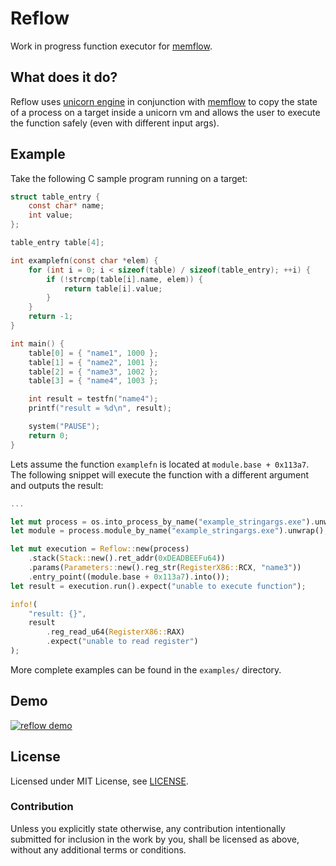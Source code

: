 # Reflow

Work in progress function executor for [memflow](https://github.com/memflow/memflow).

## What does it do?

Reflow uses [unicorn engine](https://github.com/unicorn-engine/unicorn) in conjunction with [memflow](https://github.com/memflow/memflow) to copy the state of a process on a target inside a unicorn vm and allows the user to execute the function safely (even with different input args).

## Example

Take the following C sample program running on a target:
```c
struct table_entry {
    const char* name;
    int value;
};

table_entry table[4];

int examplefn(const char *elem) {
    for (int i = 0; i < sizeof(table) / sizeof(table_entry); ++i) {
        if (!strcmp(table[i].name, elem)) {
            return table[i].value;
        }
    }
    return -1;
}

int main() {
    table[0] = { "name1", 1000 };
    table[1] = { "name2", 1001 };
    table[2] = { "name3", 1002 };
    table[3] = { "name4", 1003 };

    int result = testfn("name4");
    printf("result = %d\n", result);

    system("PAUSE");
    return 0;
}
```

Lets assume the function `examplefn` is located at `module.base + 0x113a7`. The following snippet will execute the function with a different argument and outputs the result:

```rust
...

let mut process = os.into_process_by_name("example_stringargs.exe").unwrap();
let module = process.module_by_name("example_stringargs.exe").unwrap();

let mut execution = Reflow::new(process)
    .stack(Stack::new().ret_addr(0xDEADBEEFu64))
    .params(Parameters::new().reg_str(RegisterX86::RCX, "name3"))
    .entry_point((module.base + 0x113a7).into());
let result = execution.run().expect("unable to execute function");

info!(
    "result: {}",
    result
        .reg_read_u64(RegisterX86::RAX)
        .expect("unable to read register")
);
```

More complete examples can be found in the `examples/` directory.

## Demo

[![reflow demo](http://img.youtube.com/vi/LfZfCNIHhk8/0.jpg)](http://www.youtube.com/watch?v=LfZfCNIHhk8 "reflow demo")

## License

Licensed under MIT License, see [LICENSE](LICENSE).

### Contribution

Unless you explicitly state otherwise, any contribution intentionally submitted for inclusion in the work by you, shall be licensed as above, without any additional terms or conditions.
